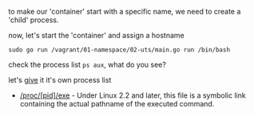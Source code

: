 to make our 'container' start with a specific name, we need to create a 'child' process. 

now, let's start the 'container' and assign a hostname

```
sudo go run /vagrant/01-namespace/02-uts/main.go run /bin/bash
```

check the process list `ps aux`, what do you see? 

let's [give](../03-pid/README.md) it it's own process list

 * [/proc/[pid]/exe](http://man7.org/linux/man-pages/man5/proc.5.html) - Under Linux 2.2 and later, this file is a symbolic link containing the actual pathname of the executed command. 